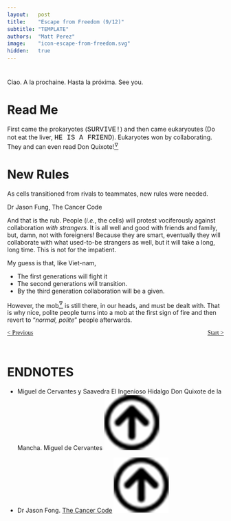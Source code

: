 ```yaml
---
layout:   post
title:    "Escape from Freedom (9/12)"
subtitle: "TEMPLATE"
authors:  "Matt Perez"
image:    "icon-escape-from-freedom.svg"
hidden:   true
---
```


<div style='display:none; '>
 <p><em>Escape from Freedom</em> was published in 1941. Pim de Morre, co-founder of <em>Corporate Rebels</em>, reminded me of it (he is reading it!). I read it when I was 18-19 years old (I am a mere 73 now).</p>
</div>

<h1></h1>
 <p>Ciao. A la prochaine. Hasta la próxima. See you.</p>

<h1>Read Me</h1>
 <p>First came the prokaryotes (<span style="font-family:Courier; font-size:16px; ">SURVIVE!</span>) and then came eukaryoutes (Do not eat the liver, <span style="font-family:Courier; font-size:16px; ">HE IS A FRIEND</span>). Eukaryotes won by collaborating. They and can even read Don Quixote!<a href='#en01'><sup id='bm01'>&hairsp;&nabla;&hairsp;</sup></a></p>

<h1>New Rules</h1>
  <div class="_citation">
   <p>As cells transitioned  from rivals to teammates, new rules were needed.</p>
   <p id="_signature">Dr Jason Fung, The Cancer Code</p>
  </div> 
 <p>And that is the rub. People (<em>i.e.</em>, the cells) will protest vociferously against collaboration <em>with strangers</em>. It is all well and good with friends and family, but, damn, not with foreigners! Because they are smart, eventually they will collaborate with what used-to-be strangers as well, but it will take a long, long time. This is not for the impatient.</p>
 <p>My guess is that, like Viet-nam,</p>
  <ul>
   <li>The first generations will fight it</li>
   <li>The second generations will transition.</li>
   <li>By the third generation collaboration will be a given.</li>
  </ul>
 <p>However, the mob<a href='#en02'><sup id='bm02'>&hairsp;&nabla;&hairsp;</sup></a> is still there, in our heads, and must be dealt with. That is why nice, polite people turns into a mob at the first sign of fire and then revert to &ldquo;<em>normal, polite</em>&rdquo; people afterwards.</p>

<div style="margin-bottom:1in; font-family: American Typewriter, serif; ">
 <span style="float:left; ">
  <a href="https://radicalcompanies.com/2025/01/03/escape-from-freedom">&lt; Previous</a>
 </span>
 <span style="float:right; ">
  <a href="https://radicalcompanies.com/2025/01/04/escape-from-freedom">Start &gt;</a>
 </span>
</div>

<h1 class="_section">ENDNOTES</h1>
 <ul>
  <li id="en01">
   <p class="_list-item">
    Miguel de Cervantes y Saavedra
    El Ingenioso Hidalgo Don Quixote de la Mancha.
    <a hreff="https://en.wikipedia.org/wiki/Miguel_de_Cervantes" target="_blank">Miguel de Cervantes</a>
    <a href="#bm01" class="_uparrow"><img src="/assets/img/arrow-up-icon.png"></a>
   </p>
  </li>
  <li id="en02">
   <p class="_list-item">
    Dr Jason Fong.
    <a href="https://www.amazon.com/Cancer-Code-Revolutionary-Understanding-Wellness/dp/0062894005" target="_blank">The Cancer Code</a>
    <a href="#bm02" class="_uparrow"><img src="/assets/img/arrow-up-icon.png"></a>
   </p>
  </li>
 </ul>
